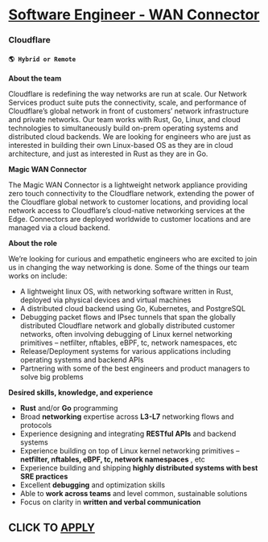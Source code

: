 # [Software Engineer - WAN Connector](https://www.remotewlb.com/apply/software-engineer-wan-connector-115803)  
### Cloudflare  
#### `🌎 Hybrid or Remote`  

**About the team**

Cloudflare is redefining the way networks are run at scale. Our Network Services product suite puts the connectivity, scale, and performance of Cloudflare’s global network in front of customers’ network infrastructure and private networks. Our team works with Rust, Go, Linux, and cloud technologies to simultaneously build on-prem operating systems and distributed cloud backends. We are looking for engineers who are just as interested in building their own Linux-based OS as they are in cloud architecture, and just as interested in Rust as they are in Go.

**Magic WAN Connector**

The Magic WAN Connector is a lightweight network appliance providing zero touch connectivity to the Cloudflare network, extending the power of the Cloudflare global network to customer locations, and providing local network access to Cloudflare’s cloud-native networking services at the Edge. Connectors are deployed worldwide to customer locations and are managed via a cloud backend.

**About the role**

We’re looking for curious and empathetic engineers who are excited to join us in changing the way networking is done. Some of the things our team works on include:

  * A lightweight linux OS, with networking software written in Rust, deployed via physical devices and virtual machines
  * A distributed cloud backend using Go, Kubernetes, and PostgreSQL
  * Debugging packet flows and IPsec tunnels that span the globally distributed Cloudflare network and globally distributed customer networks, often involving debugging of Linux kernel networking primitives – netfilter, nftables, eBPF, tc, network namespaces, etc
  * Release/Deployment systems for various applications including operating systems and backend APIs
  * Partnering with some of the best engineers and product managers to solve big problems

**Desired skills, knowledge, and experience**

  * **Rust** and/or **Go** programming
  * Broad **networking** expertise across **L3-L7** networking flows and protocols
  * Experience designing and integrating **RESTful APIs** and backend systems
  * Experience building on top of Linux kernel networking primitives – **netfilter, nftables, eBPF, tc, network namespaces** , etc
  * Experience building and shipping **highly distributed systems with best SRE practices**
  * Excellent **debugging** and optimization skills
  * Able to **work across teams** and level common, sustainable solutions
  * Focus on clarity in **written and verbal communication**

  
## CLICK TO [APPLY](https://www.remotewlb.com/apply/software-engineer-wan-connector-115803)

